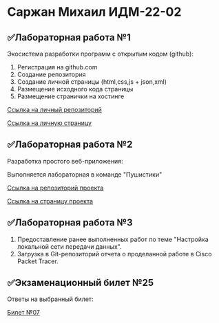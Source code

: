 # Саржан Михаил ИДМ-22-02

## ✅Лабораторная работа №1
Экосистема разработки программ с открытым кодом (github):
1. Регистрация на github.com
2. Создание репозитория
3. Создание личной страницы (html,css,js + json,xml)
4. Размещение исходного кода страницы
5. Размещение странички на хостинге

[Ссылка на личный репозиторий](https://github.com/SarmiAnsim/SarmiAnsim.github.io)

[Ссылка на личную страницу](https://sarmiansim.github.io)
## ✅Лабораторная работа №2
Разработка простого веб-приложения:

Выполняется лабораторная в команде "Пушистики"

[Ссылка на репозиторий проекта](https://github.com/SarmiAnsim/ITLabs)

[Ссылка на страницу проекта](https://github.com/SarmiAnsim/ITLabs)
## ✅Лабораторная работа №3
1. Предоставление ранее выполненных работ по теме "Настройка локальной сети передачи данных".
2. Загрузка в Git-репозиторий отчета о проделанной работе в Cisco Packet Tracer.
## ✅Экзаменационный билет №25
Ответы на выбранный билет:

[Билет №07](https://github.com/stankin/inet-2022/wiki/exam25)
